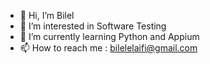- 👋 Hi, I’m Bilel
- 👀 I’m interested in Software Testing
- 🌱 I’m currently learning Python and Appium
- 📫 How to reach me : bilelelaifi@gmail.com

<!---
bilel2015/bilel2015 is a ✨ special ✨ repository because its `README.md` (this file) appears on your GitHub profile.
You can click the Preview link to take a look at your changes.
--->
